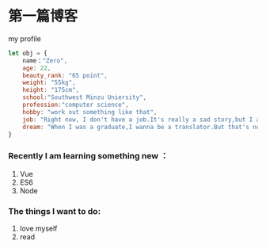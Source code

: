 # 第一篇博客
my profile
 ```javascript
 let obj = {
     name："Zero",
     age: 22,
     beauty_rank: "65 point",
     weight: "55kg",
     height: "175cm",
     school:"Southwest Minzu Uniersity",
     profession:"computer science",
     hobby: "work out something like that",
     job: "Right now, I don't have a job.It's really a sad story,but I am trying.It's gonna take some time",
     dream: "When I was a graduate,I wanna be a translator.But that's not gonna happen,I do not  have dream anymore"
 }
 ```
### Recently I am learning something new ：
1. Vue
2. ES6
3. Node

### The things I want to do:
1. love myself
2. read

